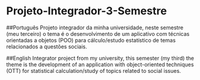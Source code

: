 # Projeto-Integrador-3-Semestre

##Português
Projeto integrador da minha universidade, neste semestre (meu terceiro) o tema é o desenvolvimento de um aplicativo com técnicas orientadas a objetos (POO) para cálculo/estudo estatístico de temas relacionados a questões sociais.

##English
Integrator project from my university, this semester (my third) the theme is the development of an application with object-oriented techniques (OTT) for statistical calculation/study of topics related to social issues.


